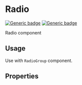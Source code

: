 # Radio
[![Generic badge](https://img.shields.io/badge/GROUP-global-blue.svg)]()
[![Generic badge](https://img.shields.io/badge/SIZE-atom-blue.svg)]()

Radio component

## Usage

Use with `RadioGroup` component.

## Properties
